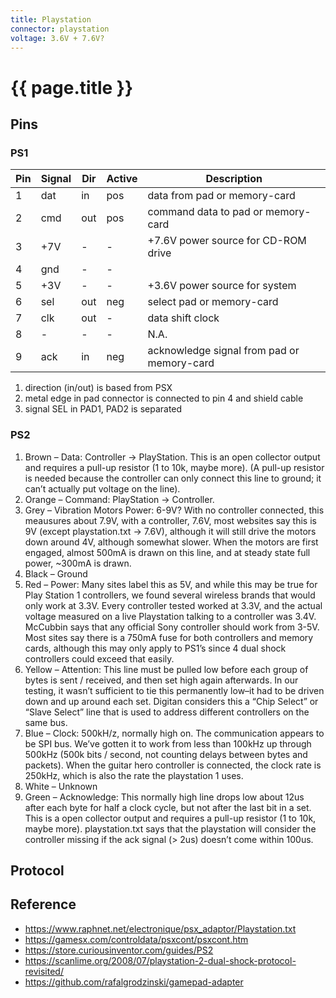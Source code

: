 ```yaml
---
title: Playstation
connector: playstation
voltage: 3.6V + 7.6V?
---
```


# {{ page.title }}

## Pins

### PS1

|Pin|Signal|Dir|Active|Description|
|-|---|---|---|-|
|1|dat|in |pos|data from pad or memory-card|
|2|cmd|out|pos|command data to pad or memory-card|
|3|+7V| - | - |+7.6V power source for CD-ROM drive|
|4|gnd| - | - ||
|5|+3V| - | - |+3.6V power source for system|
|6|sel|out|neg|select pad or memory-card|
|7|clk|out| - |data shift clock|
|8| - | - | - |N.A.|
|9|ack|in |neg|acknowledge signal from pad or memory-card|

1. direction (in/out) is based from PSX
1. metal edge in pad connector is connected to pin 4 and shield cable
1. signal SEL in PAD1, PAD2 is separated

### PS2

1. Brown – Data: Controller -> PlayStation. This is an open collector output and requires a pull-up resistor (1 to 10k, maybe more). (A pull-up resistor is needed because the controller can only connect this line to ground; it can’t actually put voltage on the line).
2. Orange – Command: PlayStation -> Controller.
3. Grey – Vibration Motors Power: 6-9V? With no controller connected, this meausures about 7.9V, with a controller, 7.6V, most websites say this is 9V (except playstation.txt -> 7.6V), although it will still drive the motors down around 4V, although somewhat slower. When the motors are first engaged, almost 500mA is drawn on this line, and at steady state full power, ~300mA is drawn.
4. Black – Ground
5. Red – Power: Many sites label this as 5V, and while this may be true for Play Station 1 controllers, we found several wireless brands that would only work at 3.3V. Every controller tested worked at 3.3V, and the actual voltage measured on a live Playstation talking to a controller was 3.4V. McCubbin says that any official Sony controller should work from 3-5V. Most sites say there is a 750mA fuse for both controllers and memory cards, although this may only apply to PS1’s since 4 dual shock controllers could exceed that easily.
6. Yellow – Attention: This line must be pulled low before each group of bytes is sent / received, and then set high again afterwards. In our testing, it wasn’t sufficient to tie this permanently low–it had to be driven down and up around each set. Digitan considers this a “Chip Select” or “Slave Select” line that is used to address different controllers on the same bus.
7. Blue – Clock: 500kH/z, normally high on. The communication appears to be SPI bus. We’ve gotten it to work from less than 100kHz up through 500kHz (500k bits / second, not counting delays between bytes and packets). When the guitar hero controller is connected, the clock rate is 250kHz, which is also the rate the playstation 1 uses.
8. White – Unknown
9. Green – Acknowledge: This normally high line drops low about 12us after each byte for half a clock cycle, but not after the last bit in a set. This is a open collector output and requires a pull-up resistor (1 to 10k, maybe more). playstation.txt says that the playstation will consider the controller missing if the ack signal (> 2us) doesn’t come within 100us.

## Protocol

## Reference
- https://www.raphnet.net/electronique/psx_adaptor/Playstation.txt
- https://gamesx.com/controldata/psxcont/psxcont.htm
- https://store.curiousinventor.com/guides/PS2
- https://scanlime.org/2008/07/playstation-2-dual-shock-protocol-revisited/
- https://github.com/rafalgrodzinski/gamepad-adapter
